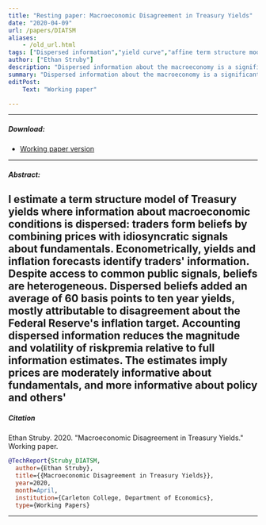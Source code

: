```yaml
---
title: "Resting paper: Macroeconomic Disagreement in Treasury Yields" 
date: "2020-04-09"
url: /papers/DIATSM
aliases: 
    - /old_url.html
tags: ["Dispersed information","yield curve","affine term structure model"]
author: ["Ethan Struby"]
description: "Dispersed information about the macroeconomy is a significant portion of the risk premium on long-term bonds" 
summary: "Dispersed information about the macroeconomy is a significant portion of the risk premium on long-term bonds."
editPost:
    Text: "Working paper"

---
```

---

##### Download:



- [Working paper version](../../static/struby_dispinfotermpremia_040920_sub.pdf)

---

##### Abstract:

I estimate a term structure model of Treasury yields where information about macroeconomic conditions is dispersed: traders form beliefs by combining prices with idiosyncratic signals about fundamentals. Econometrically, yields and inflation forecasts identify traders' information. Despite access to common public signals, beliefs are heterogeneous. Dispersed beliefs added an average of 60 basis points to ten year yields, mostly attributable to disagreement about the Federal Reserve's inflation target. Accounting dispersed information reduces the magnitude and volatility of riskpremia relative to full information estimates. The estimates imply prices are moderately informative about fundamentals, and more informative about policy and others'
---




##### Citation

Ethan Struby. 2020. "Macroeconomic Disagreement in Treasury Yields." Working paper.

```BibTeX
@TechReport{Struby_DIATSM,
  author={Ethan Struby},
  title={{Macroeconomic Disagreement in Treasury Yields}},
  year=2020,
  month=April,
  institution={Carleton College, Department of Economics},
  type={Working Papers}
```

---

